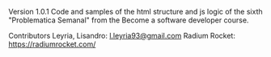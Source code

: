 Version 1.0.1 Code and samples of the html structure and js logic of the sixth "Problematica Semanal" from the Become a software developer course.


Contributors Leyria, Lisandro: l.leyria93@gmail.com Radium Rocket: https://radiumrocket.com/